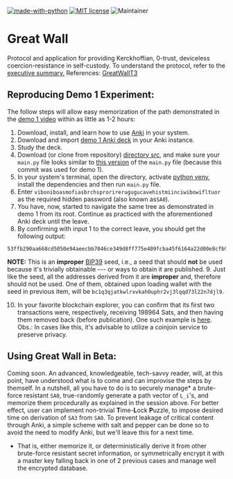 [![made-with-python](https://img.shields.io/badge/Made%20with-Python-1f425f.svg)](https://www.python.org/) [![MIT license](https://img.shields.io/badge/License-MIT-blue.svg)](https://lbesson.mit-license.org/) ![Maintainer](https://img.shields.io/badge/maintainer-Yuri_S_Villas_Boas-blue)

# Great Wall

Protocol and application for providing Kerckhoffian, 0-trust, deviceless coercion-resistance in self-custody. To understand the protocol, refer to the [executive summary.](./executive_summary.md)
References: [GreatWallT3](https://linktr.ee/greatwallt3)

## Reproducing Demo 1 Experiment:

The follow steps will allow easy memorization of the path demonstrated in the [demo 1 video](https://drive.proton.me/urls/GQZDRPBKE8#33ZVNJBXKAMd) within as little as 1-2 hours:

1. Download, install, and learn how to use [Anki](https://apps.ankiweb.net/) in your system.
2. Download and import [demo 1 Anki deck](https://github.com/Yuri-SVB/Great_Wall/blob/main/demos/GW_procedural_memory_1.apkg) in your Anki instance.
3. Study the deck.
4. Download (or clone from repository) [directory src](https://github.com/Yuri-SVB/Great_Wall/tree/main/src), and make sure your `main.py` file looks similar to [this version](https://github.com/Yuri-SVB/Great_Wall/blob/e8b1551c08a3d59ee8cf30f2b5dfa803556a00a6/src/main.py) of the `main.py` file (because this commit was used for demo 1).
5. In your system's terminal, open the directory, activate [python venv](https://docs.python.org/3/library/venv.html), install the dependencies and then run `main.py` file.
6. Enter ```viboniboasmofiasbrchsprorirerugugucavehistmiinciwibowifltuor``` as the required hidden password (also known as```SA0```).
7. You have, now, started to navigate the same tree as demonstrated in demo 1 from its root. Continue as practiced with the aforementioned Anki deck until the leave.
8. By confirming with input 1 to the correct leave, you should get the following output:

```console
53ffb290aa668cd5050e94aeecbb7046ce349d8ff775e409fcba45f6164a22d00e8cfb91e6836da62e7f7362cca30539b7f57f55e5c4a1cdf27a86997b99b2c6ee7760838ac0454e3e2f87714d303550b49063ff89934ecdb48e6c328f1c4561a9b7374232cdd8a71077653ca8091fc2b43b89f615ddac37aedfacd28bb605ba
```

**NOTE:** This is an **improper** [BIP39](https://github.com/bitcoin/bips/tree/master/bip-0039) seed, i.e., a seed that should **not** be used because it's trivially obtainable --- or ways to obtain it are published.
9. Just like the seed, all the addresses derived from it are **improper** and, therefore should not be used. One of them, obtained upon loading wallet with the seed in previous item, will be ```bc1q3qjatkwlrxvkah0uphr2vj3lqqd73l22n7djl9```.

10. In your favorite blockchain explorer, you can confirm that its first two transactions were, respectively, receiving 198964 Sats, and then having them removed back (before publication). One such example is [here](https://blockstream.info/address/bc1q3qjatkwlrxvkah0uphr2vj3lqqd73l22n7djl9).
Obs.: In cases like this, it's advisable to utilize a coinjoin service to preserve privacy.

## Using Great Wall in Beta:

Coming soon. An advanced, knowledgeable, tech-savvy reader, will, at this point, have understood what is to come and can improvise the steps by themself. In a nutshell, all you have to do is to securely manage* a brute-force resistant ```SA0```, true-randomly generate a path vector of ```L_i```'s, and memorize them procedurally as explained in the session above. For better effect, user can implement non-trivial **T**ime-**L**ock **P**uzzle, to impose desired time on derivation of ```SA3``` from ```SA0```. To prevent leakage of critical content through Anki, a simple scheme with salt and pepper can be done so to avoid the need to modify Anki, but we'll leave this for a next time.

* That is, either memorize it, or deterministically derive it from other brute-force resistant secret information, or symmetrically encrypt it with a master key falling back in one of 2 previous cases and manage well the encrypted database.
